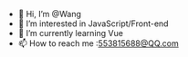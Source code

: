 - 👋 Hi, I’m @Wang
- 👀 I’m interested in JavaScript/Front-end
- 🌱 I’m currently learning Vue
- 📫 How to reach me :553815688@QQ.com
